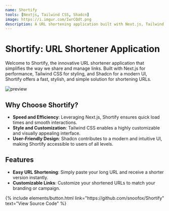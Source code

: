 ```yaml
---
name: Shortify
tools: [Nextjs, Tailwind CSS, Shadcn]
image: https://i.imgur.com/IwrCQdt.png
description: A URL shortening application built with Next.js, Tailwind CSS, and Shadcn, designed for speed, style, and simplicity, making it accessible to everyone.
---
```


# Shortify: URL Shortener Application

Welcome to Shortify, the innovative URL shortener application that simplifies the way we share and manage links. Built with Next.js for performance, Tailwind CSS for styling, and Shadcn for a modern UI, Shortify offers a fast, stylish, and simple solution for shortening URLs.

![preview](https://iili.io/HrtbpUv.png)

## Why Choose Shortify?

-   **Speed and Efficiency**: Leveraging Next.js, Shortify ensures quick load times and smooth interactions.
-   **Style and Customization**: Tailwind CSS enables a highly customizable and visually appealing interface.
-   **User-Friendly Design**: Shadcn contributes to a modern and intuitive UI, making Shortify accessible to users of all levels.

## Features

-   **Easy URL Shortening**: Simply paste your long URL and receive a shorter version instantly.
-   **Customizable Links**: Customize your shortened URLs to match your branding or campaign.

<p class="text-center">
{% include elements/button.html link="https://github.com/snoofox/Shortify" text="View Source Code" %}
</p>
